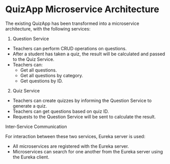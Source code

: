 # QuizApp Microservice Architecture

The existing QuizApp has been transformed into a microservice architecture, with the following services:

1. Question Service

- Teachers can perform CRUD operations on questions.
- After a student has taken a quiz, the result will be calculated and passed to the Quiz Service.
- Teachers can:
  - Get all questions.
  - Get all questions by category.
  - Get questions by ID.

2. Quiz Service

- Teachers can create quizzes by informing the Question Service to generate a quiz.
- Teachers can get questions based on quiz ID.
- Requests to the Question Service will be sent to calculate the result.

Inter-Service Communication

For interaction between these two services, Eureka server is used:

- All microservices are registered with the Eureka server.
- Microservices can search for one another from the Eureka server using the Eureka client.
